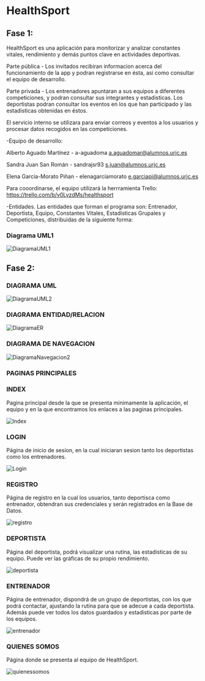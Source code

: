 # HealthSport

## Fase 1:

HealthSport es una aplicación para monitorizar y analizar constantes vitales, rendimiento y demás puntos clave en actividades deportivas.

Parte pública - Los invitados recibiran informacion acerca del funcionamiento de la app y podran registrarse en ésta, asi como consultar el equipo de desarrollo.

Parte privada - Los entrenadores apuntaran a sus equipos a diferentes competiciones, y podran consultar sus integrantes y estadisticas. Los deportistas podran consultar los eventos en los que han participado y las estadisticas obtenidas en éstos.

El servicio interno se utilizara para enviar correos y eventos a los usuarios y procesar datos recogidos en las competiciones.


-Equipo de desarrollo:

Alberto Aguado Martínez - a-aguadoma a.aguadomar@alumnos.urjc.es

Sandra Juan San Román - sandrajsr93 s.juan@alumnos.urjc.es

Elena Garcia-Morato Piñan - elenagarciamorato e.garciapi@alumnos.urjc.es

Para cooordinarse, el equipo utilizará la herrramienta Trello: https://trello.com/b/v0LyzdMs/healthsport 


-Entidades. Las entidades que forman el programa son: Entrenador, Deportista, Equipo, Constantes Vitales, Estadisticas Grupales y Competiciones, distribuidas de la siguiente forma:

### Diagrama UML1
![DiagramaUML1](https://github.com/a-aguadoma/HealthSport/blob/master/diagrama_uml.jpeg)


## Fase 2:

### DIAGRAMA UML
![DiagramaUML2](https://github.com/a-aguadoma/HealthSport/blob/master/UML2.1.jpeg)

### DIAGRAMA ENTIDAD/RELACION
![DiagramaER](https://github.com/a-aguadoma/HealthSport/blob/master/BaseDeDatos.jpeg)

### DIAGRAMA DE NAVEGACION
![DiagramaNavegacion2](https://github.com/a-aguadoma/HealthSport/blob/master/navegacion2.jpeg)

### PAGINAS PRINCIPALES

### INDEX
Pagina principal desde la que se presenta minimamente la aplicación, el equipo y en la que encontramos los enlaces a las paginas principales.

![Index](https://github.com/a-aguadoma/HealthSport/blob/master/index.jpeg)

### LOGIN
Página de inicio de sesion, en la cual iniciaran sesion tanto los deportistas como los entrenadores.

![Login](https://github.com/a-aguadoma/HealthSport/blob/master/login2.jpeg)

### REGISTRO
Página de registro en la cual los usuarios, tanto deportisca como entrenador, obtendran sus credenciales y serán registrados en la Base de Datos.

![registro](https://github.com/a-aguadoma/HealthSport/blob/master/registro2.jpeg)

### DEPORTISTA
Página del deportista, podrá visualizar una rutina, las estadisticas de su equipo. Puede ver las gráficas de su propio rendimiento.

![deportista](https://github.com/a-aguadoma/HealthSport/blob/master/deportista2.jpg)

### ENTRENADOR
Página de entrenador, dispondrá de un grupo de deportistas, con los que podrá contactar, ajustando la rutina para que se adecue a cada deportista. Además puede ver todos los datos guardados y estadisticas por parte de los equipos.

![entrenador](https://github.com/a-aguadoma/HealthSport/blob/master/entrenador2.jpg)

### QUIENES SOMOS
Página donde se presenta al equipo de HealthSport.

![quienessomos](https://github.com/a-aguadoma/HealthSport/blob/master/quienesomos2.jpeg)



